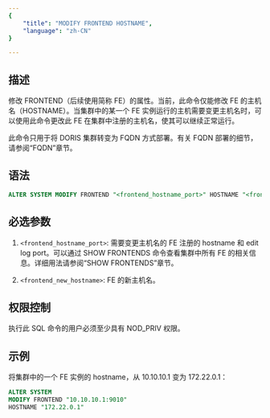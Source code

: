 ```yaml
---
{
    "title": "MODIFY FRONTEND HOSTNAME",
    "language": "zh-CN"
}

---
```


<!--
Licensed to the Apache Software Foundation (ASF) under one
or more contributor license agreements.  See the NOTICE file
distributed with this work for additional information
regarding copyright ownership.  The ASF licenses this file
to you under the Apache License, Version 2.0 (the
"License"); you may not use this file except in compliance
with the License.  You may obtain a copy of the License at

  http://www.apache.org/licenses/LICENSE-2.0

Unless required by applicable law or agreed to in writing,
software distributed under the License is distributed on an
"AS IS" BASIS, WITHOUT WARRANTIES OR CONDITIONS OF ANY
KIND, either express or implied.  See the License for the
specific language governing permissions and limitations
under the License.
-->

## 描述

修改 FRONTEND（后续使用简称 FE）的属性。当前，此命令仅能修改 FE 的主机名（HOSTNAME）。当集群中的某一个 FE 实例运行的主机需要变更主机名时，可以使用此命令更改此 FE 在集群中注册的主机名，使其可以继续正常运行。

此命令只用于将 DORIS 集群转变为 FQDN 方式部署。有关 FQDN 部署的细节，请参阅“FQDN”章节。

## 语法

```sql
ALTER SYSTEM MODIFY FRONTEND "<frontend_hostname_port>" HOSTNAME "<frontend_new_hostname>"
```

## 必选参数

1. `<frontend_hostname_port>`: 需要变更主机名的 FE 注册的 hostname 和 edit log port。可以通过 SHOW FRONTENDS 命令查看集群中所有 FE 的相关信息。详细用法请参阅“SHOW FRONTENDS”章节。

2. `<frontend_new_hostname>`: FE 的新主机名。

## 权限控制

执行此 SQL 命令的用户必须至少具有 NOD_PRIV 权限。

## 示例

将集群中的一个 FE 实例的 hostname，从 10.10.10.1 变为 172.22.0.1：

```sql
ALTER SYSTEM
MODIFY FRONTEND "10.10.10.1:9010"
HOSTNAME "172.22.0.1"
```